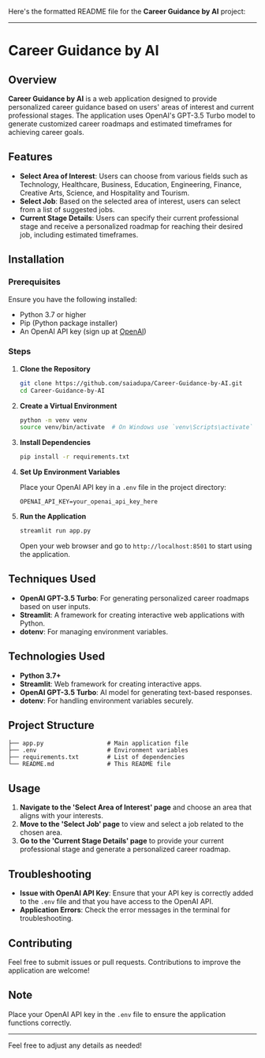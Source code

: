 Here's the formatted README file for the **Career Guidance by AI** project:

---

# Career Guidance by AI

## Overview

**Career Guidance by AI** is a web application designed to provide personalized career guidance based on users' areas of interest and current professional stages. The application uses OpenAI's GPT-3.5 Turbo model to generate customized career roadmaps and estimated timeframes for achieving career goals.

## Features

- **Select Area of Interest**: Users can choose from various fields such as Technology, Healthcare, Business, Education, Engineering, Finance, Creative Arts, Science, and Hospitality and Tourism.
- **Select Job**: Based on the selected area of interest, users can select from a list of suggested jobs.
- **Current Stage Details**: Users can specify their current professional stage and receive a personalized roadmap for reaching their desired job, including estimated timeframes.

## Installation

### Prerequisites

Ensure you have the following installed:

- Python 3.7 or higher
- Pip (Python package installer)
- An OpenAI API key (sign up at [OpenAI](https://beta.openai.com/signup/))

### Steps

1. **Clone the Repository**

   ```bash
   git clone https://github.com/saiadupa/Career-Guidance-by-AI.git
   cd Career-Guidance-by-AI
   ```

2. **Create a Virtual Environment**

   ```bash
   python -m venv venv
   source venv/bin/activate  # On Windows use `venv\Scripts\activate`
   ```

3. **Install Dependencies**

   ```bash
   pip install -r requirements.txt
   ```

4. **Set Up Environment Variables**

   Place your OpenAI API key in a `.env` file in the project directory:

   ```
   OPENAI_API_KEY=your_openai_api_key_here
   ```

5. **Run the Application**

   ```bash
   streamlit run app.py
   ```

   Open your web browser and go to `http://localhost:8501` to start using the application.

## Techniques Used

- **OpenAI GPT-3.5 Turbo**: For generating personalized career roadmaps based on user inputs.
- **Streamlit**: A framework for creating interactive web applications with Python.
- **dotenv**: For managing environment variables.

## Technologies Used

- **Python 3.7+**
- **Streamlit**: Web framework for creating interactive apps.
- **OpenAI GPT-3.5 Turbo**: AI model for generating text-based responses.
- **dotenv**: For handling environment variables securely.

## Project Structure

```
├── app.py                  # Main application file
├── .env                    # Environment variables
├── requirements.txt        # List of dependencies
└── README.md               # This README file
```

## Usage

1. **Navigate to the 'Select Area of Interest' page** and choose an area that aligns with your interests.
2. **Move to the 'Select Job' page** to view and select a job related to the chosen area.
3. **Go to the 'Current Stage Details' page** to provide your current professional stage and generate a personalized career roadmap.

## Troubleshooting

- **Issue with OpenAI API Key**: Ensure that your API key is correctly added to the `.env` file and that you have access to the OpenAI API.
- **Application Errors**: Check the error messages in the terminal for troubleshooting.

## Contributing

Feel free to submit issues or pull requests. Contributions to improve the application are welcome!

## Note

Place your OpenAI API key in the `.env` file to ensure the application functions correctly.

---

Feel free to adjust any details as needed!
